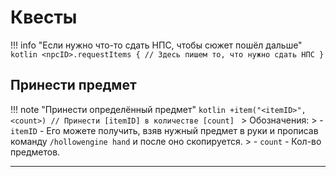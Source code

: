 # Квесты

!!! info "Если нужно что-то сдать НПС, чтобы сюжет пошёл дальше"
    ```kotlin
    <npcID>.requestItems {
        // Здесь пишем то, что нужно сдать НПС
    }
    ```

## Принести предмет

!!! note "Принести определённый предмет"
    ```kotlin
        +item("<itemID>", <count>) // Принести [itemID] в количестве [count]
    ```
    > Обозначения: 
    > - `itemID` - Его можете получить, взяв нужный предмет в руки и прописав команду `/hollowengine hand` и после оно скопируется. 
    > - `count` - Кол-во предметов. 

---
